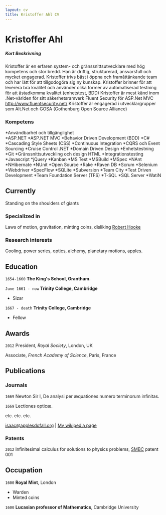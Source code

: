 ```yaml
---
layout: cv
title: Kristoffer Ahl CV
---
```

# Kristoffer Ahl

##### Kort Beskrivning
Kristoffer är en erfaren system- och gränssnittsutvecklare med hög kompetens och stor bredd. Han är driftig, strukturerad, ansvarsfull och mycket engagerad. Kristoffer trivs bäst i öppna och framåttänkande team och har lätt för att tillgodogöra sig ny kunskap. 
Kristoffer brinner för att leverera bra kvalitet och använder olika former av automatiserad testning för att åstadkomma kvalitet (enhetstest, BDD)
Kristoffer är mest känd inom .Net-världen för sitt säkerhetsramverk Fluent Security för ASP.Net MVC http://www.fluentsecurity.net/
Kristoffer är engagerad i utvecklargrupper som Alt.Net och GOSA (Gothenburg Open Source Alliance)

### Kompetens 
*Användbarhet och tillgänglighet  
*ASP.NET 
*ASP.NET MVC
*Behavior Driven Development (BDD)
*C# 
*Cascading Style Sheets (CSS)
*Continuous Integration 
*CQRS och Event Sourcing
*Cruise Control .NET 
*Domain Driven Design 
*Enhetstestning
*Git 
*Gränssnittsutveckling och design HTML
*Integrationstesting 
*Javascript 
*jQuery
*Kanban 
*MS Test 
*MSBuild
*MSpec 
*NAnt 
*NHibernate
*NUnit 
*Open Source 
*Rake
*Raven DB 
*Scrum 
*Selenium 
*Webdriver
*SpecFlow 
*SQLite 
*Subversion 
*Team City
*Test Driven Development 
*Team Foundation Server (TFS)
*T-SQL 
*SQL Server 
*WatiN






















## Currently

Standing on the shoulders of giants

### Specialized in

Laws of motion, gravitation, minting coins, disliking [Robert Hooke](http://en.wikipedia.org/wiki/Robert_Hooke)


### Research interests

Cooling, power series, optics, alchemy, planetary motions, apples.


## Education

`1654-1660`
__The King's School, Grantham.__

`June 1661 - now`
__Trinity College, Cambridge__

- Sizar

`1667 - death`
__Trinity College, Cambridge__

- Fellow



## Awards

`2012`
President, *Royal Society*, London, UK

Associate, *French Academy of Science*, Paris, France



## Publications

<!-- A list is also available [online](http://scholar.google.co.uk/citations?user=LTOTl0YAAAAJ) -->

### Journals

`1669`
Newton Sir I, De analysi per æquationes numero terminorum infinitas. 

`1669`
Lectiones opticæ.

etc. etc. etc.

<div id="webaddress">
<a href="isaac@applesdofall.org">isaac@applesdofall.org</a>
| <a href="http://en.wikipedia.org/wiki/Isaac_Newton">My wikipedia page</a>
</div>

### Patents

`2012`
Infinitesimal calculus for solutions to physics problems, [SMBC](http://www.techdirt.com/articles/20121011/09312820678/if-patents-had-been-around-time-newton.shtml) patent 001


## Occupation

`1600`
__Royal Mint__, London

- Warden
- Minted coins

`1600`
__Lucasian professor of Mathematics__, Cambridge University



<!-- ### Footer

Last updated: May 2013 -->

